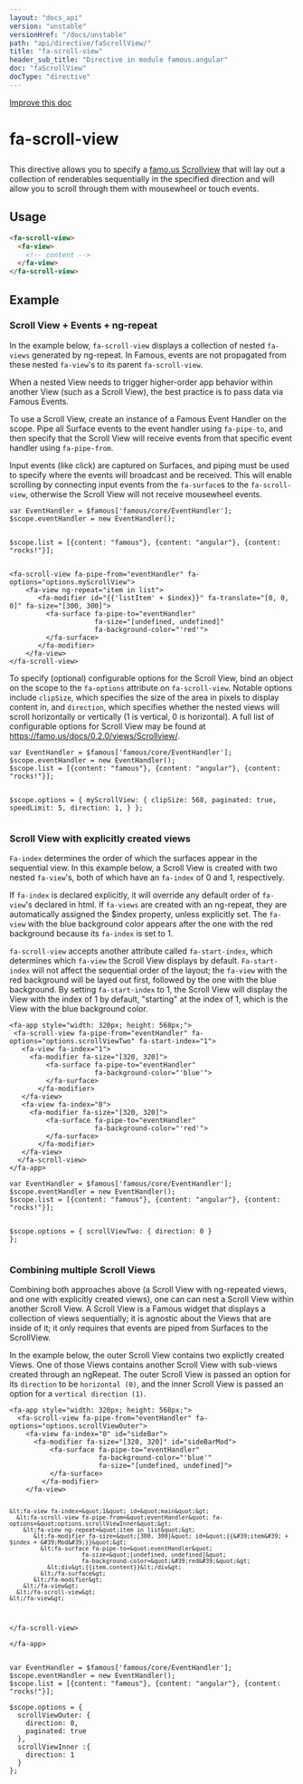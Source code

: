 ```yaml
---
layout: "docs_api"
version: "unstable"
versionHref: "/docs/unstable"
path: "api/directive/faScrollView/"
title: "fa-scroll-view"
header_sub_title: "Directive in module famous.angular"
doc: "faScrollView"
docType: "directive"
---
```


<div class="improve-docs">
  <a href='https://github.com/Famous/famous-angular/edit/master/src/scripts/directives/fa-scrollview.js#L1'>
    Improve this doc
  </a>
</div>




<h1 class="api-title">

  fa-scroll-view



</h1>





This directive allows you to specify a <a href="https://famo.us/docs/0.1.1/views/Scrollview/">famo.us Scrollview</a>
that will lay out a collection of renderables sequentially in the specified direction
and will allow you to scroll through them with mousewheel or touch events.








  
<h2 id="usage">Usage</h2>
  
```html
<fa-scroll-view>
  <fa-view>
    <!-- content -->
  </fa-view>
</fa-scroll-view>
```
  
  

  



<h2 id="example">Example</h2><h3 id="scroll-view-events-ng-repeat">Scroll View + Events + ng-repeat</h3>
<p>In the example below, <code>fa-scroll-view</code> displays a collection of nested <code>fa-views</code> generated by ng-repeat. 
In Famous, events are not propagated from these nested <code>fa-view</code>&#39;s to its parent <code>fa-scroll-view</code>.</p>
<p>When a nested View needs to trigger higher-order app behavior within another View (such as a Scroll View), the best practice is to pass data via Famous Events.</p>
<p>To use a Scroll View, create an instance of a Famous Event Handler on the scope.  Pipe all Surface events to the event handler using <code>fa-pipe-to</code>, and then specify that the Scroll View will receive events from that specific event handler using <code>fa-pipe-from</code>.</p>
<p>Input events (like click) are captured on Surfaces, and piping must be used to specify where the events will broadcast and be received.
This will enable scrolling by connecting input events from the <code>fa-surface</code>s to the <code>fa-scroll-view</code>, otherwise the Scroll View will not receive mousewheel events.</p>
<pre><code class="lang-javascript">var EventHandler = $famous[&#39;famous/core/EventHandler&#39;];
$scope.eventHandler = new EventHandler();

$scope.list = [{content: &quot;famous&quot;}, {content: &quot;angular&quot;}, {content: &quot;rocks!&quot;}];</code></pre>
<pre><code class="lang-html">&lt;fa-scroll-view fa-pipe-from=&quot;eventHandler&quot; fa-options=&quot;options.myScrollView&quot;&gt;
    &lt;fa-view ng-repeat=&quot;item in list&quot;&gt;
       &lt;fa-modifier id=&quot;{{&#39;listItem&#39; + $index}}&quot; fa-translate=&quot;[0, 0, 0]&quot; fa-size=&quot;[300, 300]&quot;&gt;
         &lt;fa-surface fa-pipe-to=&quot;eventHandler&quot;
                     fa-size=&quot;[undefined, undefined]&quot; 
                     fa-background-color=&quot;&#39;red&#39;&quot;&gt;
         &lt;/fa-surface&gt;
       &lt;/fa-modifier&gt;
    &lt;/fa-view&gt; 
&lt;/fa-scroll-view&gt;</code></pre>
<p>To specify (optional) configurable options for the Scroll View, bind an object on the scope to the <code>fa-options</code> attribute on <code>fa-scroll-view</code>.
Notable options include <code>clipSize</code>, which specifies the size of the area in pixels to display content in, and <code>direction</code>, which specifies whether the nested views will scroll horizontally or vertically (1 is vertical, 0 is horizontal).
A full list of configurable options for Scroll View may be found at <a href="https://famo.us/docs/0.2.0/views/Scrollview/">https://famo.us/docs/0.2.0/views/Scrollview/</a>.</p>
<pre><code class="lang-javascript">var EventHandler = $famous[&#39;famous/core/EventHandler&#39;];
$scope.eventHandler = new EventHandler();
$scope.list = [{content: &quot;famous&quot;}, {content: &quot;angular&quot;}, {content: &quot;rocks!&quot;}];

$scope.options = {
  myScrollView: {
    clipSize: 568,
    paginated: true,
    speedLimit: 5,
    direction: 1,
  }
};</code></pre>
<h3 id="scroll-view-with-explicitly-created-views">Scroll View with explicitly created views</h3>
<p><code>Fa-index</code> determines the order of which the surfaces appear in the sequential view.
In this example below, a Scroll View is created with two nested <code>fa-view</code>&#39;s, both of which have an <code>fa-index</code> of 0 and 1, respectively.</p>
<p>If <code>fa-index</code> is declared explicitly, it will override any default order of <code>fa-view</code>&#39;s declared in html.
If <code>fa-views</code> are created with an ng-repeat, they are automatically assigned the $index property, unless explicitly set.
The <code>fa-view</code> with the blue background color appears after the one with the red background because its <code>fa-index</code> is set to 1.</p>
<p><code>fa-scroll-view</code> accepts another attribute called <code>fa-start-index</code>, which determines which <code>fa-view</code> the Scroll View displays by default.
<code>Fa-start-index</code> will not affect the sequential order of the layout; the <code>fa-view</code> with the red background will be layed out first, followed by the one with the blue background.
By setting <code>fa-start-index</code> to 1, the Scroll View will display the View with the index of 1 by default, &quot;starting&quot; at the index of 1, which is the View with the blue background color. </p>
<pre><code class="lang-html">&lt;fa-app style=&quot;width: 320px; height: 568px;&quot;&gt; 
 &lt;fa-scroll-view fa-pipe-from=&quot;eventHandler&quot; fa-options=&quot;options.scrollViewTwo&quot; fa-start-index=&quot;1&quot;&gt;
   &lt;fa-view fa-index=&quot;1&quot;&gt;
     &lt;fa-modifier fa-size=&quot;[320, 320]&quot;&gt;
         &lt;fa-surface fa-pipe-to=&quot;eventHandler&quot; 
                     fa-background-color=&quot;&#39;blue&#39;&quot;&gt;
         &lt;/fa-surface&gt;
       &lt;/fa-modifier&gt;
   &lt;/fa-view&gt;
   &lt;fa-view fa-index=&quot;0&quot;&gt;
     &lt;fa-modifier fa-size=&quot;[320, 320]&quot;&gt;
         &lt;fa-surface fa-pipe-to=&quot;eventHandler&quot; 
                     fa-background-color=&quot;&#39;red&#39;&quot;&gt;
         &lt;/fa-surface&gt;
       &lt;/fa-modifier&gt;
   &lt;/fa-view&gt;
  &lt;/fa-scroll-view&gt;   
&lt;/fa-app&gt;</code></pre>
<pre><code class="lang-javascript">var EventHandler = $famous[&#39;famous/core/EventHandler&#39;];
$scope.eventHandler = new EventHandler();
$scope.list = [{content: &quot;famous&quot;}, {content: &quot;angular&quot;}, {content: &quot;rocks!&quot;}];

$scope.options = {
  scrollViewTwo: {
    direction: 0
  }
};</code></pre>
<h3 id="combining-multiple-scroll-views">Combining multiple Scroll Views</h3>
<p>Combining both approaches above (a Scroll View with ng-repeated views, and one with explicitly created views), one can can nest a Scroll View within another Scroll View.
A Scroll View is a Famous widget that displays a collection of views sequentially; it is agnostic about the Views that are inside of it; it only requires that events are piped from Surfaces to the ScrollView.</p>
<p>In the example below, the outer Scroll View contains two explictly created Views.  One of those Views contains another Scroll View with sub-views created through an ngRepeat.
The outer Scroll View is passed an option for its <code>direction</code> to be <code>horizontal (0)</code>, and the inner Scroll View is passed an option for a <code>vertical direction (1)</code>.</p>
<pre><code class="lang-html">&lt;fa-app style=&quot;width: 320px; height: 568px;&quot;&gt; 
  &lt;fa-scroll-view fa-pipe-from=&quot;eventHandler&quot; fa-options=&quot;options.scrollViewOuter&quot;&gt;
    &lt;fa-view fa-index=&quot;0&quot; id=&quot;sideBar&quot;&gt;
      &lt;fa-modifier fa-size=&quot;[320, 320]&quot; id=&quot;sideBarMod&quot;&gt;
          &lt;fa-surface fa-pipe-to=&quot;eventHandler&quot; 
                      fa-background-color=&quot;&#39;blue&#39;&quot;
                      fa-size=&quot;[undefined, undefined]&quot;&gt;
          &lt;/fa-surface&gt;
        &lt;/fa-modifier&gt;
    &lt;/fa-view&gt;

    &lt;fa-view fa-index=&quot;1&quot; id=&quot;main&quot;&gt;
      &lt;fa-scroll-view fa-pipe-from=&quot;eventHandler&quot; fa-options=&quot;options.scrollViewInner&quot;&gt;
        &lt;fa-view ng-repeat=&quot;item in list&quot;&gt;
           &lt;fa-modifier fa-size=&quot;[300, 300]&quot; id=&quot;{{&#39;item&#39; + $index + &#39;Mod&#39;}}&quot;&gt;
             &lt;fa-surface fa-pipe-to=&quot;eventHandler&quot;
                         fa-size=&quot;[undefined, undefined]&quot;
                         fa-background-color=&quot;&#39;red&#39;&quot;&gt;
               &lt;div&gt;{{item.content}}&lt;/div&gt;
             &lt;/fa-surface&gt;
           &lt;/fa-modifier&gt;
        &lt;/fa-view&gt; 
      &lt;/fa-scroll-view&gt;  
    &lt;/fa-view&gt;
  &lt;/fa-scroll-view&gt;   
&lt;/fa-app&gt;</code></pre>
<pre><code class="lang-javascript">var EventHandler = $famous[&#39;famous/core/EventHandler&#39;];
$scope.eventHandler = new EventHandler();
$scope.list = [{content: &quot;famous&quot;}, {content: &quot;angular&quot;}, {content: &quot;rocks!&quot;}];

$scope.options = {
  scrollViewOuter: {
    direction: 0,
    paginated: true
  },
  scrollViewInner :{
    direction: 1
  }
};</code></pre>



